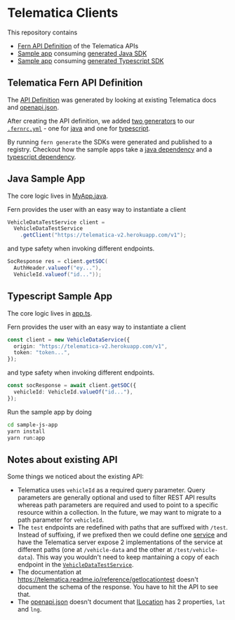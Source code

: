 # Telematica Clients

This repository contains

- [Fern API Definition](./api/src/vehicleData.yml) of the Telematica APIs
- [Sample app](./sample-java-app/src/main/java/com/sample/MyApp.java) consuming [generated Java SDK](./sample-java-app/build.gradle#L16)
- [Sample app](./sample-js-app/src/app.ts) consuming [generated Typescript SDK](./sample-js-app/package.json#L10)

## Telematica Fern API Definition

The [API Definition](./api/src/vehicleData.yml) was generated by looking at existing Telematica docs and [openapi.json](./openapi.json).

After creating the API definition, we added [two generators](./api/.fernrc.yml#L3) to our [`.fernrc.yml`](./api/.fernrc.yml) - one for [java](./api/.fernrc.yml#L4) and one for [typescript](./api/.fernrc.yml#L10).

By running `fern generate` the SDKs were generated and published to a registry. Checkout how the sample apps take a [java dependency](./sample-java-app/build.gradle#L16) and a [typescript dependency](./sample-js-app/package.json#L10).

## Java Sample App

The core logic lives in [MyApp.java](./sample-java-app/src/main/java/com/sample/MyApp.java).

Fern provides the user with an easy way to instantiate a client

```java
VehicleDataTestService client =
  VehicleDataTestService
    .getClient("https://telematica-v2.herokuapp.com/v1");
```

and type safety when invoking different endpoints.

```java
SocResponse res = client.getSOC(
  AuthHeader.valueof("ey..."),
  VehicleId.valueof("id..."));
```

## Typescript Sample App

The core logic lives in [app.ts](./sample-js-app/src/app.ts).

Fern provides the user with an easy way to instantiate a client

```typescript
const client = new VehicleDataService({
  origin: "https://telematica-v2.herokuapp.com/v1",
  token: "token...",
});
```

and type safety when invoking different endpoints.

```typescript
const socResponse = await client.getSOC({
  vehicleId: VehicleId.valueOf("id..."),
});
```

Run the sample app by doing

```bash
cd sample-js-app
yarn install
yarn run:app
```

## Notes about existing API

Some things we noticed about the existing API:

- Telematica uses `vehicleId` as a required query parameter. Query parameters are generally optional and used to filter REST API results whereas path parameters are required and used to point to a specific resource within a collection. In the future, we may want to migrate to a path parameter for `vehicleId`.
- The `test` endpoints are redefined with paths that are suffixed with `/test`. Instead of suffixing, if we prefixed then we could define one [service](./api/src/vehicleData.yml#L36) and have the Telematica server expose 2 implementations of the service at different paths (one at `/vehicle-data` and the other at `/test/vehicle-data`). This way you wouldn't need to keep mantaining a copy of each endpoint in the [`VehicleDataTestService`](./api/src/vehicleData.yml#L76).
- The documentation at https://telematica.readme.io/reference/getlocationtest doesn't document the schema of the response. You have to hit the API to see that.
- The [openapi.json](./openapi.json) doesn't document that [ILocation](./openapi.json#L686) has 2 properties, `lat` and `lng`.
